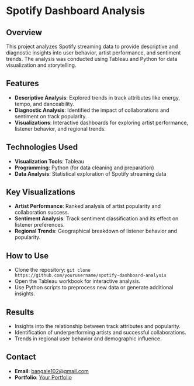 # Spotify Dashboard Analysis

## Overview
This project analyzes Spotify streaming data to provide descriptive and diagnostic insights into user behavior, artist performance, and sentiment trends. The analysis was conducted using Tableau and Python for data visualization and storytelling.

## Features
- **Descriptive Analysis**: Explored trends in track attributes like energy, tempo, and danceability.
- **Diagnostic Analysis**: Identified the impact of collaborations and sentiment on track popularity.
- **Visualizations**: Interactive dashboards for exploring artist performance, listener behavior, and regional trends.

## Technologies Used
- **Visualization Tools**: Tableau
- **Programming**: Python (for data cleaning and preparation)
- **Data Analysis**: Statistical exploration of Spotify streaming data

## Key Visualizations
- **Artist Performance**: Ranked analysis of artist popularity and collaboration success.
- **Sentiment Analysis**: Track sentiment classification and its effect on listener preferences.
- **Regional Trends**: Geographical breakdown of listener behavior and popularity.

## How to Use
- Clone the repository: `git clone https://github.com/yourusername/spotify-dashboard-analysis`
- Open the Tableau workbook for interactive analysis.
- Use Python scripts to preprocess new data or generate additional insights.

## Results
- Insights into the relationship between track attributes and popularity.
- Identification of underperforming artists and successful collaborations.
- Trends in regional user behavior and demographic influence.

## Contact
- **Email**: [bangale102@gmail.com](mailto:bangale102@gmail.com)
- **Portfolio**: [Your Portfolio](https://omavinashbangale.wixsite.com/you-tell-me)
